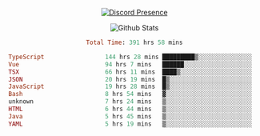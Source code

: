 <!DOCTYPE html>
<body>
<div align="center">

  [![Discord Presence](https://lanyard.cnrad.dev/api/576097150359044106)](https://discord.com/users/576097150359044106)
  
  ![Github Stats](https://github-readme-stats.vercel.app/api?username=verycrunchy&show_icons=true&theme=radical)

<!--START_SECTION:waka-->

```ruby
Total Time: 391 hrs 58 mins

TypeScript                 144 hrs 28 mins █████████▒░░░░░░░░░░░░░░░   36.87 %
Vue                        94 hrs 7 mins   ██████░░░░░░░░░░░░░░░░░░░   24.02 %
TSX                        66 hrs 11 mins  ████▒░░░░░░░░░░░░░░░░░░░░   16.89 %
JSON                       20 hrs 19 mins  █▒░░░░░░░░░░░░░░░░░░░░░░░   05.18 %
JavaScript                 19 hrs 28 mins  █▒░░░░░░░░░░░░░░░░░░░░░░░   04.97 %
Bash                       8 hrs 54 mins   ▓░░░░░░░░░░░░░░░░░░░░░░░░   02.27 %
unknown                    7 hrs 24 mins   ▒░░░░░░░░░░░░░░░░░░░░░░░░   01.89 %
HTML                       6 hrs 44 mins   ▒░░░░░░░░░░░░░░░░░░░░░░░░   01.72 %
Java                       5 hrs 45 mins   ▒░░░░░░░░░░░░░░░░░░░░░░░░   01.47 %
YAML                       5 hrs 19 mins   ▒░░░░░░░░░░░░░░░░░░░░░░░░   01.36 %
```

<!--END_SECTION:waka-->
</div>
</body>
</html>

